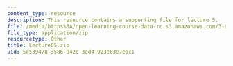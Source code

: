 ```yaml
---
content_type: resource
description: This resource contains a supporting file for lecture 5.
file: /media/https%3A/open-learning-course-data-rc.s3.amazonaws.com/3-016-mathematics-for-materials-scientists-and-engineers-fall-2005/5e5394783586042c3ed4923e03e7eac1_Lecture05.zip
file_type: application/zip
resourcetype: Other
title: Lecture05.zip
uid: 5e539478-3586-042c-3ed4-923e03e7eac1
---
```


